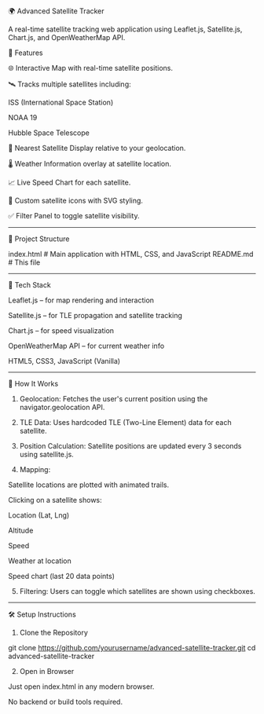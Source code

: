 🌍 Advanced Satellite Tracker

A real-time satellite tracking web application using Leaflet.js, Satellite.js, Chart.js, and OpenWeatherMap API.

🚀 Features

🌐 Interactive Map with real-time satellite positions.

🛰️ Tracks multiple satellites including:

ISS (International Space Station)

NOAA 19

Hubble Space Telescope


📍 Nearest Satellite Display relative to your geolocation.

🌡️ Weather Information overlay at satellite location.

📈 Live Speed Chart for each satellite.

🎨 Custom satellite icons with SVG styling.

✅ Filter Panel to toggle satellite visibility.



---

📁 Project Structure

index.html         # Main application with HTML, CSS, and JavaScript
README.md          # This file


---

🔧 Tech Stack

Leaflet.js – for map rendering and interaction

Satellite.js – for TLE propagation and satellite tracking

Chart.js – for speed visualization

OpenWeatherMap API – for current weather info

HTML5, CSS3, JavaScript (Vanilla)



---

📌 How It Works

1. Geolocation: Fetches the user's current position using the navigator.geolocation API.


2. TLE Data: Uses hardcoded TLE (Two-Line Element) data for each satellite.


3. Position Calculation: Satellite positions are updated every 3 seconds using satellite.js.


4. Mapping:

Satellite locations are plotted with animated trails.

Clicking on a satellite shows:

Location (Lat, Lng)

Altitude

Speed

Weather at location

Speed chart (last 20 data points)




5. Filtering: Users can toggle which satellites are shown using checkboxes.




---

🛠 Setup Instructions

1. Clone the Repository

git clone https://github.com/yourusername/advanced-satellite-tracker.git
cd advanced-satellite-tracker


2. Open in Browser

Just open index.html in any modern browser.

No backend or build tools required.
